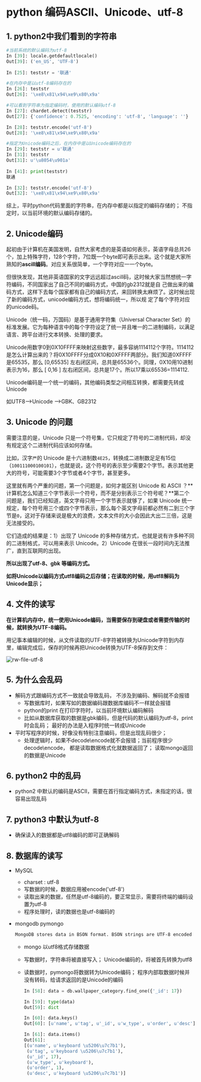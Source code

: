 # python 编码ASCII、Unicode、utf-8

## 1.  python2中我们看到的字符串
```python
#当前系统的默认编码为utf-8
In [39]: locale.getdefaultlocale()
Out[39]: ('en_US', 'UTF-8')
    
In [25]: teststr = '联通'

#在内存中是以utf-8编码存在的
In [26]: teststr
Out[26]: '\xe8\x81\x94\xe9\x80\x9a'

#可以看到字符串为指定编码时，使用的默认编码utf-8
In [27]: chardet.detect(teststr)
Out[27]: {'confidence': 0.7525, 'encoding': 'utf-8', 'language': ''}

In [28]: teststr.encode('utf-8')
Out[28]: '\xe8\x81\x94\xe9\x80\x9a'

#指定为Unicode编码之后，在内存中是以Unicode编码存在的
In [29]: teststr = u'联通'
In [31]: teststr
Out[31]: u'\u8054\u901a'
    
In [41]: print(teststr)
联通

In [32]: teststr.encode('utf-8')
Out[32]: '\xe8\x81\x94\xe9\x80\x9a'
```

综上，平时python代码里面的字符串，在内存中都是以指定的编码存储的； 不指定时，以当前环境的默认编码存储的。



## 2. Unicode编码

 起初由于计算机在美国发明，自然大家考虑的是英语如何表示，英语字母总共26个，加上特殊字符，128个字符，7位既一个byte即可表示出来。这个就是大家所熟知的**ascill编码**。对应关系很简单，一个字符对应一一个byte。

  但很快发现，其他非英语国家的文字远远超过ascill码，这时候大家当然想统一字符编码，不同国家出了自己不同的编码方式，中国的gb2312就是自 己做出来的编码方式，这样下去每个国家都有自己的编码方式，来回转换太麻烦了。这时候出现了新的编码方式，unicode编码方式，想将编码统一，所以规 定了每个字符对应的unicode码。


   Unicode（统一码，万国码）是基于通用字符集（Universal Character Set）的标准发展。它为每种语言中的每个字符设定了统一并且唯一的二进制编码，以满足语言、跨平台进行文本转换、处理的要求。

​      Unicode用数字0到0X10FFFF来映射这些数字，最多容纳1114112个字符。1114112是怎么计算出来的？将0X10FFFF分成0X10和0XFFFF两部分。我们知道0XFFFF是65535，那么 [0,65535] 左右闭区间，总共是65536个。同理，0X10用10进制表示为16，那么 [ 0,16 ] 左右闭区间，总共是17个。所以17乘以65536=1114112.

Unicode编码是一个统一的编码，其他编码类型之间相互转换，都需要先转成Unicode

如UTF8——>Unicode ——>GBK、GB2312



## 3. **Unicode 的问题**

需要注意的是，Unicode 只是一个符号集，它只规定了符号的二进制代码，却没有规定这个二进制代码应该如何存储。

比如，汉字`严`的 Unicode 是十六进制数`4E25`，转换成二进制数足足有15位（`100111000100101`），也就是说，这个符号的表示至少需要2个字节。表示其他更大的符号，可能需要3个字节或者4个字节，甚至更多。

这里就有两个严重的问题，第一个问题是，如何才能区别 Unicode 和 ASCII ？**计算机怎么知道三个字节表示一个符号，而不是分别表示三个符号呢？**第二个问题是，我们已经知道，英文字母只用一个字节表示就够了，如果 Unicode 统一规定，每个符号用三个或四个字节表示，那么每个英文字母前都必然有二到三个字节是`0`，这对于存储来说是极大的浪费，文本文件的大小会因此大出二三倍，这是无法接受的。

它们造成的结果是：1）出现了 Unicode 的多种存储方式，也就是说有许多种不同的二进制格式，可以用来表示 Unicode。2）Unicode 在很长一段时间内无法推广，直到互联网的出现。

**所以出现了utf-8、gbk 等编码方式。**

**如将Unicode以编码方式utf8编码之后存储；在读取的时候，用utf8解码为Unicode显示；**



## 4. 文件的读写

**在计算机内存中，统一使用Unicode编码，当需要保存到硬盘或者需要传输的时候，就转换为UTF-8编码。**

用记事本编辑的时候，从文件读取的UTF-8字符被转换为Unicode字符到内存里，编辑完成后，保存的时候再把Unicode转换为UTF-8保存到文件：

![rw-file-utf-8](I:\笔记\pictures\编码file-utf8.png)



## 5. 为什么会乱码

- 解码方式跟编码方式不一致就会导致乱码， 不涉及到编码、解码就不会报错
  - 写数据库时，如果写如的数据编码跟数据库编码不一样就会报错
  - python的print 在打印字符时，以当前环境默认编码解码
  - 比如从数据库获取的数据是gbk编码，但是代码的默认编码为utf-8，print时会乱码； 最好的办法是入程序时统一转成Unicode
- 平时写程序的时候，好像没有特别注意编码，但是出现乱码很少； 
  - 处理逻辑时，如果不decode\encode就不会报错；当前程序很少decode\encode， 都是读取数据格式化就数据返回了； 读取mongo返回的数据是Unicode

## 6. python2 中的乱码

- python2 中默认的编码是ASCII，需要在首行指定编码方式，未指定的话，很容易出现乱码

## 7. python3 中默认为utf-8

- 确保读入的数据都是utf8编码的即可正确解码

## 8. 数据库的读写

- MySQL

  - charset : utf-8
  - 写数据的时候，数据应用被encode('utf-8')
  - 读取出来的数据，任然是utf-8编码的，要正常显示，需要将终端的编码设置为utf-8
  - 程序处理时，读的数据也是utf-8编码的

- mongodb pymongo

  ```markdown
  MongoDB stores data in BSON format. BSON strings are UTF-8 encoded so PyMongo must ensure that any strings it stores contain only valid UTF-8 data. Regular strings (<type ‘str’>) are validated and stored unaltered. Unicode strings (<type ‘unicode’>) are encoded UTF-8 first. The reason our example string is represented in the Python shell as u’Mike’ instead of ‘Mike’ is that PyMongo decodes each BSON string to a Python unicode string, not a regular str.
  ```

  - mongo 以utf8格式存储数据

  - 写数据时，字符串将被直接写入； Unicode编码的，将被首先转换为utf8

  - 读数据时，pymongo将数据转为Unicode编码； 程序内部取数据时候并没有转码，给请求返回的是Unicode的编码

    ```python
    In [58]: data = db.wallpaper_category.find_one({'_id': 17})
    
    In [59]: type(data)
    Out[59]: dict
    
    In [60]: data.keys()
    Out[60]: [u'name', u'tag', u'_id', u'w_type', u'order', u'desc']
    
    In [61]: data.items()
    Out[61]: 
    [(u'name', u'keyboard \u5206\u7c7b1'),
     (u'tag', u'keyboard \u5206\u7c7b1'),
     (u'_id', 17),
     (u'w_type', u'keyboard'),
     (u'order', 1),
     (u'desc', u'keyboard \u5206\u7c7b1')]
    ```

    